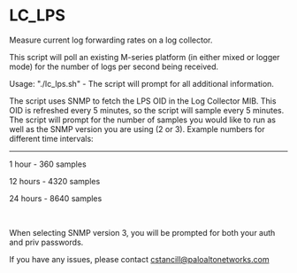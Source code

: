 # LC_LPS
Measure current log forwarding rates on a log collector.



This script will poll an existing M-series platform (in either mixed or logger mode) for the number of logs per second being received.


Usage: "./lc_lps.sh" - The script will prompt for all additional information.


The script uses SNMP to fetch the LPS OID in the Log Collector MIB. This OID is refreshed every 5 minutes, so the script will sample every 5 minutes. The script will prompt for the number of samples you would like to run as well as the SNMP version you are using (2 or 3). Example numbers for different time intervals:

-------------------------------
1 hour - 360 samples

12 hours - 4320 samples

24  hours - 8640 samples

<br>

When selecting SNMP version 3, you will be prompted for both your auth and priv passwords.

If you have any issues, please contact cstancill@paloaltonetworks.com
